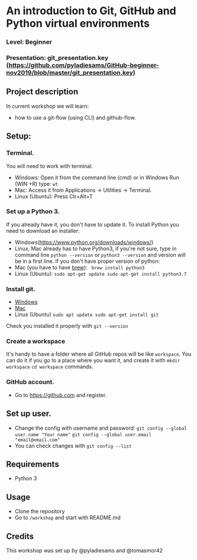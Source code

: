 
# An introduction to Git, GitHub and Python virtual environments
### Level: Beginner
### Presentation: git_presentation.key (https://github.com/pyladiesams/GitHub-beginner-nov2019/blob/master/git_presentation.key)
 
## Project description
In current workshop we will learn:
* how to use a git-flow (using CLI) and github-flow.

## Setup:

### Terminal.
You will need to work with terminal. 
* Windows: Open it from the command line (cmd) or in Windows Run (WIN +R) type: `wt`
* Mac: Access it from Applications -> Utilities -> Terminal.
* Linux (Ubuntu): Press Ctr+Alt+T

### Set up a Python 3.
If you already have it, you don't have to update it.
To install Python you need to download an installer:
* Windows(https://www.python.org/downloads/windows/)
* Linux, Mac already has to have Python3, if you're not sure, type in command line
`python --version` or `python3 --version`
and version will be in a first line. If you don't have proper version of python:
* Mac (you have to have [brew](https://brew.sh)): ``` brew install python3```
* Linux (Ubuntu): ```sudo apt-get update
sudo apt-get install python3.7```

### Install git.
* [Windows](https://gitforwindows.org)
* [Mac](https://git-scm.com/download/mac)
* Linux (Ubuntu) ```sudo apt update sudo apt-get install git```

Check you installed it properly with ```git --version```

### Create a workspace
It's handy to have a folder where all GitHub repos will be like `workspace`. You can do it if you go to a place where you want it, and create it with
`mkdir workspace`
`cd workspace` commands.

### GitHub account.
* Go to https://github.com and register.

## Set up user.
* Change the config with username and password:
`git config --global user.name "Your name"`
`git config --global user.email "email@email.com"`
* You can check changes with `git config --list`

## Requirements
* Python 3

## Usage
* Clone the repository
* Go to `/workshop` and start with README.md

## Credits
This workshop was set up by @pyladiesams and @tomasmor42
